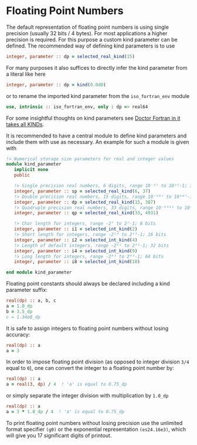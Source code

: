 # Floating Point Numbers

The default representation of floating point numbers is using single precision
(usually 32 bits / 4 bytes). For most applications a higher precision is required.
For this purpose a custom kind parameter can be defined.
The recommended way of defining kind parameters is to use

```fortran
integer, parameter :: dp = selected_real_kind(15)
```

For many purposes it also suffices to directly infer the kind parameter from
a literal like here

```fortran
integer, parameter :: dp = kind(0.0d0)
```

or to rename the imported kind parameter from the `iso_fortran_env` module

```fortran
use, intrinsic :: iso_fortran_env, only : dp => real64
```

For some insightful thoughts on kind parameters see
<a href="https://web.archive.org/web/20200930090137/https://stevelionel.com/drfortran/2017/03/27/doctor-fortran-in-it-takes-all-kinds/">Doctor Fortran in it takes all KINDs</a>.

It is recommended to have a central module to define kind parameters and include
them with use as necessary. An example for such a module is given with

```fortran
!> Numerical storage size parameters for real and integer values
module kind_parameter
   implicit none
   public

   !> Single precision real numbers, 6 digits, range 10⁻³⁷ to 10³⁷-1; 32 bits
   integer, parameter :: sp = selected_real_kind(6, 37)
   !> Double precision real numbers, 15 digits, range 10⁻³⁰⁷ to 10³⁰⁷-1; 64 bits
   integer, parameter :: dp = selected_real_kind(15, 307)
   !> Quadruple precision real numbers, 33 digits, range 10⁻⁴⁹³¹ to 10⁴⁹³¹-1; 128 bits
   integer, parameter :: qp = selected_real_kind(33, 4931)

   !> Char length for integers, range -2⁷ to 2⁷-1; 8 bits
   integer, parameter :: i1 = selected_int_kind(2)
   !> Short length for integers, range -2¹⁵ to 2¹⁵-1; 16 bits
   integer, parameter :: i2 = selected_int_kind(4)
   !> Length of default integers, range -2³¹ to 2³¹-1; 32 bits
   integer, parameter :: i4 = selected_int_kind(9)
   !> Long length for integers, range -2⁶³ to 2⁶³-1; 64 bits
   integer, parameter :: i8 = selected_int_kind(18)

end module kind_parameter
```

Floating point constants should always be declared including a kind parameter suffix:

```fortran
real(dp) :: a, b, c
a = 1.0_dp
b = 3.5_dp
c = 1.34e8_dp
```

It is safe to assign integers to floating point numbers without losing accuracy:

```fortran
real(dp) :: a
a = 3
```

In order to impose floating point division (as opposed to integer
division `3/4` equal to `0`), one can convert the integer to a floating
point number by:

```fortran
real(dp) :: a
a = real(3, dp) / 4  ! 'a' is equal to 0.75_dp
```

or simply separate the integer division with multiplication by `1.0_dp`

```fortran
real(dp) :: a
a = 3 * 1.0_dp / 4  ! 'a' is equal to 0.75_dp
```

To print floating point numbers without losing precision use the unlimited
format specifier `(g0)` or the exponential representation `(es24.16e3)`,
which will give you 17 significant digits of printout.
